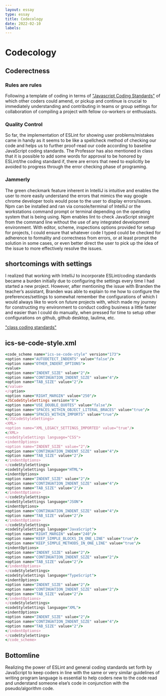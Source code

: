 ```yaml
---
layout: essay
type: essay
title: Codecology
date: 2022-02-10
labels:
---
```


#           Codecology
##          Coderectness
###    Rules are rules
Following a template of coding in terms of <a href=”https://courses.ics.hawaii.edu/ics314s22/morea/coding-standards/reading-javascript-coding-standards.html”>"Javascript Coding Standards"</a> of which other coders could amend, or pickup and continue is crucial to immediately understanding and contributing in teams or group settings for collaboration of compiling a project with fellow co-workers or enthusiasts. 

###    Quality Control
So far, the implementation of ESLint for showing user problems/mistakes came in handy as it seems to be like a spellcheck method of checking our code and helps us to further proof-read our code according to baseline JavaScript coding standards. The Professor has also mentioned in class that it is possible to add some words for approval to be honored by ESLint/the coding standard if, there are errors that need to explicitly be avoided to progress through the error checking phase of programing. 

###    Jammerly
The green checkmark feature inherent in IntelliJ is intuitive and enables the user to more easily understand the errors that mimics the way google chrome developer tools would pose to the user to display errors/issues. Npm can be installed and ran via console/terminal of IntelliJ or the workstations command prompt or terminal depending on the operating system that is being using. Npm enables lint to check JavaScript straight from the command line without the use of any integrated development environment. With editor, scheme, inspections options provided for setup for projects, I could ensure that whatever code I typed could be checked for adherence to formality and correctness from errors, or at least prompt the solution in some cases, or even better direct the user to pick up the idea of the issue to more effectively resolve the issues. 

##    shortcomings with settings

I realized that working with IntelliJ to incorporate ESLint/coding standards became a burden initially due to configuring the settings every time I had started a new project. However, after mentioning the issue with Branden the teacher’s assistant, Branden was able to explain to me how to configure the preferences/settings to somewhat remember the configurations of which I would always like to work on future projects with, which made my journey for constructing my environment to conduct coding business a little faster and easier than I could do manually, when pressed for time to setup other configurations on github, github desktop, laulima, etc.  

<a href=”https://courses.ics.hawaii.edu/ics314s22/morea/development-environments/ics-se-code-style.xml”>"class coding standards"</a>

##    ics-se-code-style.xml
```ruby
<code_scheme name="ics-se-code-style" version="173">
<option name="AUTODETECT_INDENTS" value="false"/>
<option name="OTHER_INDENT_OPTIONS">
<value>
<option name="INDENT_SIZE" value="2"/>
<option name="CONTINUATION_INDENT_SIZE" value="4"/>
<option name="TAB_SIZE" value="2"/>
</value>
</option>
<option name="RIGHT_MARGIN" value="250"/>
<JSCodeStyleSettings version="0">
<option name="USE_DOUBLE_QUOTES" value="false"/>
<option name="SPACES_WITHIN_OBJECT_LITERAL_BRACES" value="true"/>
<option name="SPACES_WITHIN_IMPORTS" value="true"/>
</JSCodeStyleSettings>
<XML>
<option name="XML_LEGACY_SETTINGS_IMPORTED" value="true"/>
</XML>
<codeStyleSettings language="CSS">
<indentOptions>
<option name="INDENT_SIZE" value="2"/>
<option name="CONTINUATION_INDENT_SIZE" value="4"/>
<option name="TAB_SIZE" value="2"/>
</indentOptions>
</codeStyleSettings>
<codeStyleSettings language="HTML">
<indentOptions>
<option name="INDENT_SIZE" value="2"/>
<option name="CONTINUATION_INDENT_SIZE" value="4"/>
<option name="TAB_SIZE" value="2"/>
</indentOptions>
</codeStyleSettings>
<codeStyleSettings language="JSON">
<indentOptions>
<option name="CONTINUATION_INDENT_SIZE" value="4"/>
<option name="TAB_SIZE" value="2"/>
</indentOptions>
</codeStyleSettings>
<codeStyleSettings language="JavaScript">
<option name="RIGHT_MARGIN" value="240"/>
<option name="KEEP_SIMPLE_BLOCKS_IN_ONE_LINE" value="true"/>
<option name="KEEP_SIMPLE_METHODS_IN_ONE_LINE" value="true"/>
<indentOptions>
<option name="INDENT_SIZE" value="2"/>
<option name="CONTINUATION_INDENT_SIZE" value="2"/>
<option name="TAB_SIZE" value="2"/>
</indentOptions>
</codeStyleSettings>
<codeStyleSettings language="TypeScript">
<indentOptions>
<option name="INDENT_SIZE" value="2"/>
<option name="CONTINUATION_INDENT_SIZE" value="2"/>
<option name="TAB_SIZE" value="2"/>
</indentOptions>
</codeStyleSettings>
<codeStyleSettings language="XML">
<indentOptions>
<option name="INDENT_SIZE" value="2"/>
<option name="CONTINUATION_INDENT_SIZE" value="4"/>
<option name="TAB_SIZE" value="2"/>
</indentOptions>
</codeStyleSettings>
</code_scheme>
```

##    Bottomline

Realizing the power of ESLint and general coding standards set forth by JavaScript to keep coders in line with the same or very similar guidelines of writing program language is essential to help coders new to the code read and understand someone else’s code in conjunction with the pseudo/algorithm code. 
